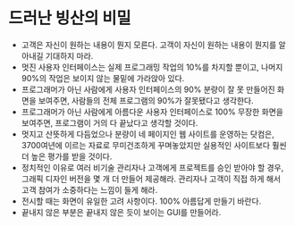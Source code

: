 # 드러난 빙산의 비밀

- 고객은 자신이 원하는 내용이 뭔지 모른다. 고객이 자신이 원하는 내용이 뭔지를 알아내길 기대하지 마라.
- 멋진 사용자 인터페이스는 실제 프로그래밍 작업의 10%를 차지할 뿐이고, 나머지 90%의 작업은 보이지 않는 물밑에 가라앉아 있다.
- 프로그래머가 아닌 사람에게 사용자 인터페이스의 90% 분량이 잘 못 만들어진 화면을 보여주면, 사람들의 전체 프로그램의 90%가 잘못됐다고 생각한다.
- 프로그래머가 아닌 사람에게 아름다운 사용자 인터페이스로 100% 무장한 화면을 보여주면, 프로그램이 거의 다 끝났다고 생각할 것이다.
- 멋지고 산뜻하게 다듬었으나 분량이 네 페이지인 웹 사이트를 운영하는 닷컴은, 3700여년에 이르는 자료로 무미건조하게 꾸며놓았지만 실용적인 사이트보다 훨씬 더 높은 평가를 받을 것이다.
- 정치적인 이유로 여러 비기술 관리자나 고객에게 프로젝트를 승인 받아야 할 경우, 그래픽 디자인 버전을 몇 개 더 만들어 제공해라. 관리자나 고객이 직접 하게 해서 고객 참여가 소중하다는 느낌이 들게 해라.
- 전시할 때는 화면이 유일한 고려 사항이다. 100% 아름답게 만들기 바란다.
- 끝내지 않은 부분은 끝내지 않은 듯이 보이는 GUI를 만들어라.